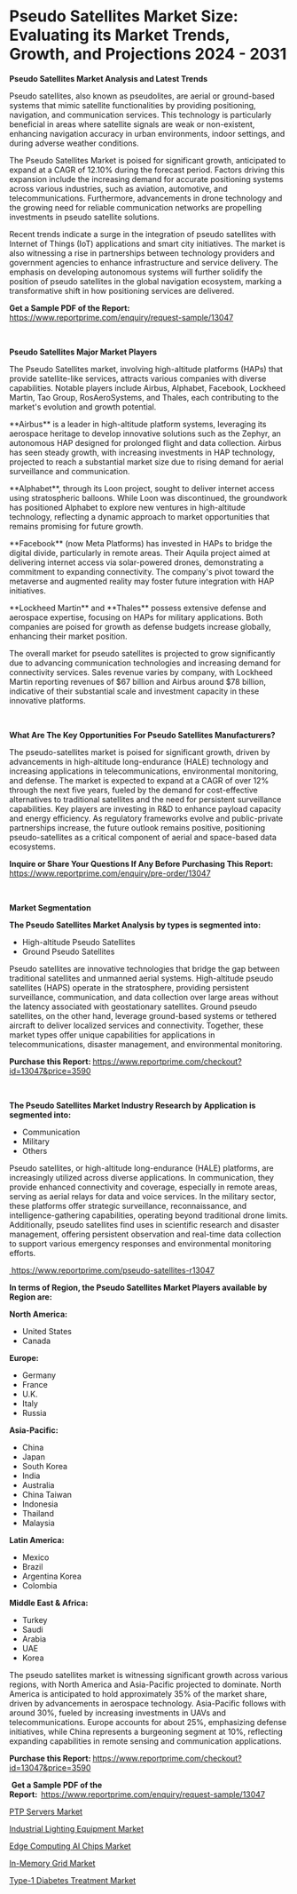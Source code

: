 <p><h1>Pseudo Satellites Market Size: Evaluating its Market Trends, Growth, and Projections 2024 - 2031</h1></p><p><strong>Pseudo Satellites Market Analysis and Latest Trends</strong></p>
<p><p>Pseudo satellites, also known as pseudolites, are aerial or ground-based systems that mimic satellite functionalities by providing positioning, navigation, and communication services. This technology is particularly beneficial in areas where satellite signals are weak or non-existent, enhancing navigation accuracy in urban environments, indoor settings, and during adverse weather conditions.</p><p>The Pseudo Satellites Market is poised for significant growth, anticipated to expand at a CAGR of 12.10% during the forecast period. Factors driving this expansion include the increasing demand for accurate positioning systems across various industries, such as aviation, automotive, and telecommunications. Furthermore, advancements in drone technology and the growing need for reliable communication networks are propelling investments in pseudo satellite solutions.</p><p>Recent trends indicate a surge in the integration of pseudo satellites with Internet of Things (IoT) applications and smart city initiatives. The market is also witnessing a rise in partnerships between technology providers and government agencies to enhance infrastructure and service delivery. The emphasis on developing autonomous systems will further solidify the position of pseudo satellites in the global navigation ecosystem, marking a transformative shift in how positioning services are delivered.</p></p>
<p><strong>Get a Sample PDF of the Report:&nbsp;</strong> <a href="https://www.reportprime.com/enquiry/request-sample/13047">https://www.reportprime.com/enquiry/request-sample/13047</a></p>
<p>&nbsp;</p>
<p><strong>Pseudo Satellites Major Market Players</strong></p>
<p><p>The Pseudo Satellites market, involving high-altitude platforms (HAPs) that provide satellite-like services, attracts various companies with diverse capabilities. Notable players include Airbus, Alphabet, Facebook, Lockheed Martin, Tao Group, RosAeroSystems, and Thales, each contributing to the market's evolution and growth potential.</p><p>**Airbus** is a leader in high-altitude platform systems, leveraging its aerospace heritage to develop innovative solutions such as the Zephyr, an autonomous HAP designed for prolonged flight and data collection. Airbus has seen steady growth, with increasing investments in HAP technology, projected to reach a substantial market size due to rising demand for aerial surveillance and communication.</p><p>**Alphabet**, through its Loon project, sought to deliver internet access using stratospheric balloons. While Loon was discontinued, the groundwork has positioned Alphabet to explore new ventures in high-altitude technology, reflecting a dynamic approach to market opportunities that remains promising for future growth.</p><p>**Facebook** (now Meta Platforms) has invested in HAPs to bridge the digital divide, particularly in remote areas. Their Aquila project aimed at delivering internet access via solar-powered drones, demonstrating a commitment to expanding connectivity. The company's pivot toward the metaverse and augmented reality may foster future integration with HAP initiatives.</p><p>**Lockheed Martin** and **Thales** possess extensive defense and aerospace expertise, focusing on HAPs for military applications. Both companies are poised for growth as defense budgets increase globally, enhancing their market position.</p><p>The overall market for pseudo satellites is projected to grow significantly due to advancing communication technologies and increasing demand for connectivity services. Sales revenue varies by company, with Lockheed Martin reporting revenues of $67 billion and Airbus around $78 billion, indicative of their substantial scale and investment capacity in these innovative platforms.</p></p>
<p>&nbsp;</p>
<p><strong>What Are The Key Opportunities For Pseudo Satellites Manufacturers?</strong></p>
<p><p>The pseudo-satellites market is poised for significant growth, driven by advancements in high-altitude long-endurance (HALE) technology and increasing applications in telecommunications, environmental monitoring, and defense. The market is expected to expand at a CAGR of over 12% through the next five years, fueled by the demand for cost-effective alternatives to traditional satellites and the need for persistent surveillance capabilities. Key players are investing in R&D to enhance payload capacity and energy efficiency. As regulatory frameworks evolve and public-private partnerships increase, the future outlook remains positive, positioning pseudo-satellites as a critical component of aerial and space-based data ecosystems.</p></p>
<p><strong>Inquire or Share Your Questions If Any Before Purchasing This Report:</strong> <a href="https://www.reportprime.com/enquiry/pre-order/13047">https://www.reportprime.com/enquiry/pre-order/13047</a></p>
<p>&nbsp;</p>
<p><strong>Market Segmentation</strong></p>
<p><strong>The Pseudo Satellites Market Analysis by types is segmented into:</strong></p>
<p><ul><li>High-altitude Pseudo Satellites</li><li>Ground Pseudo Satellites</li></ul></p>
<p><p>Pseudo satellites are innovative technologies that bridge the gap between traditional satellites and unmanned aerial systems. High-altitude pseudo satellites (HAPS) operate in the stratosphere, providing persistent surveillance, communication, and data collection over large areas without the latency associated with geostationary satellites. Ground pseudo satellites, on the other hand, leverage ground-based systems or tethered aircraft to deliver localized services and connectivity. Together, these market types offer unique capabilities for applications in telecommunications, disaster management, and environmental monitoring.</p></p>
<p><strong>Purchase this Report:&nbsp;</strong><a href="https://www.reportprime.com/checkout?id=13047&price=3590">https://www.reportprime.com/checkout?id=13047&price=3590</a></p>
<p>&nbsp;</p>
<p><strong>The Pseudo Satellites Market Industry Research by Application is segmented into:</strong></p>
<p><ul><li>Communication</li><li>Military</li><li>Others</li></ul></p>
<p><p>Pseudo satellites, or high-altitude long-endurance (HALE) platforms, are increasingly utilized across diverse applications. In communication, they provide enhanced connectivity and coverage, especially in remote areas, serving as aerial relays for data and voice services. In the military sector, these platforms offer strategic surveillance, reconnaissance, and intelligence-gathering capabilities, operating beyond traditional drone limits. Additionally, pseudo satellites find uses in scientific research and disaster management, offering persistent observation and real-time data collection to support various emergency responses and environmental monitoring efforts.</p></p>
<p><a href="https://www.reportprime.com/pseudo-satellites-r13047">&nbsp;https://www.reportprime.com/pseudo-satellites-r13047</a></p>
<p><strong>In terms of Region, the Pseudo Satellites Market Players available by Region are:</strong></p>
<p>
    <p> <strong> North America: </strong>
        <ul>
            <li>United States</li>
            <li>Canada</li>
        </ul>
        </p> 
    <p> <strong> Europe: </strong>
        <ul>
            <li>Germany</li>
            <li>France</li>
            <li>U.K.</li>
            <li>Italy</li>
            <li>Russia</li>
        </ul>
        </p> 
    <p> <strong> Asia-Pacific: </strong>
        <ul>
            <li>China</li>
            <li>Japan</li>
            <li>South Korea</li>
            <li>India</li>
            <li>Australia</li>
            <li>China Taiwan</li>
            <li>Indonesia</li>
            <li>Thailand</li>
            <li>Malaysia</li>
        </ul>
        </p> 
    <p> <strong> Latin America: </strong>
        <ul>
            <li>Mexico</li>
            <li>Brazil</li>
            <li>Argentina Korea</li>
            <li>Colombia</li>
        </ul>
        </p> 
    <p> <strong> Middle East & Africa: </strong>
        <ul>
            <li>Turkey</li>
            <li>Saudi</li>
            <li>Arabia</li>
            <li>UAE</li>
            <li>Korea</li>
        </ul>
    </p>
    </p>
<p><p>The pseudo satellites market is witnessing significant growth across various regions, with North America and Asia-Pacific projected to dominate. North America is anticipated to hold approximately 35% of the market share, driven by advancements in aerospace technology. Asia-Pacific follows with around 30%, fueled by increasing investments in UAVs and telecommunications. Europe accounts for about 25%, emphasizing defense initiatives, while China represents a burgeoning segment at 10%, reflecting expanding capabilities in remote sensing and communication applications.</p></p>
<p><strong>Purchase this Report: </strong><a href="https://www.reportprime.com/checkout?id=13047&price=3590">https://www.reportprime.com/checkout?id=13047&price=3590</a></p>
<p>&nbsp;<strong>Get a Sample PDF of the Report:&nbsp;&nbsp;</strong><a href="https://www.reportprime.com/enquiry/request-sample/13047">https://www.reportprime.com/enquiry/request-sample/13047</a></p>
<p><strong></strong></p>
<p><p><a href="https://medium.com/@kaitlynkristyfj13/ptp-servers-market-trends-and-market-growth-outlook-2024-2031-342c249fe5c6">PTP Servers Market</a></p><p><a href="https://github.com/olyy49keyt/Market-Research-Report-List-1/blob/main/industrial-lighting-equipment-market.md">Industrial Lighting Equipment Market</a></p><p><a href="https://medium.com/@welsonwiden94552/global-edge-computing-ai-chips-market-opportunities-and-forecast-for-period-from-2024-to-2031-09fe943c9b0a">Edge Computing AI Chips Market</a></p><p><a href="https://issuu.com/reportprime-2/docs/in-memory-grid-market-size-2030.ppt_ee9e3406b78cfc">In-Memory Grid Market</a></p><p><a href="https://issuu.com/reportprime-2/docs/type-1-diabetes-treatment-market-si_427b2a6552d817">Type-1 Diabetes Treatment Market</a></p></p>